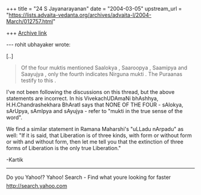 +++
title = "24 S Jayanarayanan"
date = "2004-03-05"
upstream_url = "https://lists.advaita-vedanta.org/archives/advaita-l/2004-March/012757.html"

+++
[Archive link](https://lists.advaita-vedanta.org/archives/advaita-l/2004-March/012757.html)

--- rohit ubhayaker <rohit8ganesh at yahoo.co.in> wrote:

[..]

> Of  the  four  muktis  mentioned  Saalokya , Saaroopya , Saamipya 
> and  Saayujya , only  the  fourth  indicates  Nirguna  mukti . The 
> Puraanas  testify  to  this .
> 

I've not been following the discussions on this thread, but the above
statements are incorrect. In his VivekachUDAmaNi bhAshhya,
H.H.Chandrashekhara BhAratI says that NONE OF THE FOUR - sAlokya,
sArUpya, sAmIpya and sAyujya - refer to "mukti in the true sense of the
word". 

We find a similar statement in Ramana Maharshi's "uLLadu nArpadu" as
well: "If it is said, that Liberation is of three kinds, with form or
without form or with and without form, then let me tell you that the
extinction of three forms of Liberation is the only true Liberation."

-Kartik

__________________________________
Do you Yahoo!?
Yahoo! Search - Find what youre looking for faster
http://search.yahoo.com

